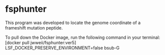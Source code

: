# fsphunter

This program was developed to locate the genome coordinate of a frameshift mutation peptide. 


To pull down the Docker image, run the following command in your terminal:
[docker pull jwweii/fsphunter:ver5]
LSF_DOCKER_PRESERVE_ENVIRONMENT=false bsub-G
